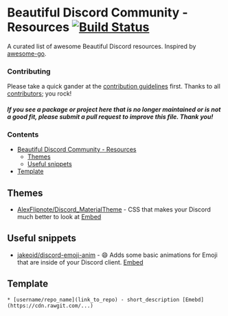 # Beautiful Discord Community - Resources [![Build Status](https://travis-ci.org/beautiful-discord-community/resources.svg?branch=master)](https://travis-ci.org/beautiful-discord-community/resources)

A curated list of awesome Beautiful Discord resources. Inspired by [awesome-go](https://github.com/avelino/awesome-go).


### Contributing

Please take a quick gander at the [contribution guidelines](https://github.com/beautiful-discord-community/resources/blob/master/CONTRIBUTING.md) first. Thanks to all [contributors](https://github.com/beautiful-discord-community/resources/graphs/contributors); you rock!

#### *If you see a package or project here that is no longer maintained or is not a good fit, please submit a pull request to improve this file. Thank you!*

### Contents

- [Beautiful Discord Community - Resources](#beautiful-discord-community---themes-)
    - [Themes](#themes)
    - [Useful snippets](#useful-snippets)
- [Template](#template)

## Themes

* [AlexFlipnote/Discord_MaterialTheme](https://github.com/AlexFlipnote/Discord_MaterialTheme) - CSS that makes your Discord much better to look at [Embed](https://cdn.rawgit.com/AlexFlipnote/Discord_MaterialTheme/master/theme.css)

## Useful snippets

* [jakeoid/discord-emoji-anim](https://github.com/jakeoid/discord-emoji-anim) - 😄 Adds some basic animations for Emoji that are inside of your Discord client. [Embed](https://cdn.rawgit.com/jakeoid/discord-emoji-anim/master/stylesheet.css)


## Template

`* [username/repo_name](link_to_repo) - short_description [Emebd](https://cdn.rawgit.com/...)`